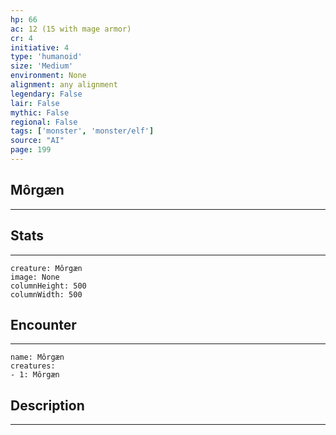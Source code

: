 ```yaml
---
hp: 66
ac: 12 (15 with mage armor)
cr: 4
initiative: 4
type: 'humanoid'    
size: 'Medium'
environment: None
alignment: any alignment
legendary: False
lair: False
mythic: False
regional: False
tags: ['monster', 'monster/elf']
source: "AI"
page: 199
---
```


## Môrgæn
---



## Stats
---

```statblock
creature: Môrgæn
image: None
columnHeight: 500
columnWidth: 500
```

## Encounter
---

```encounter-table
name: Môrgæn
creatures:
- 1: Môrgæn
```

## Description
---




